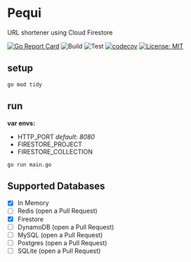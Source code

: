 # Pequi
URL shortener using Cloud Firestore

[![Go Report Card](https://goreportcard.com/badge/github.com/noverde/pequi)](https://goreportcard.com/badge/github.com/noverde/pequi)
![Build](https://github.com/noverde/pequi/workflows/Build/badge.svg?branch=master&event=push)
![Test](https://github.com/noverde/pequi/workflows/Test/badge.svg?branch=master&event=push)
[![codecov](https://codecov.io/gh/noverde/pequi/branch/master/graph/badge.svg)](https://codecov.io/gh/noverde/pequi)
[![License: MIT](https://img.shields.io/badge/License-MIT-yellow.svg)](https://opensource.org/licenses/MIT)

## setup

```
go mod tidy
```

## run

**var envs:**
- HTTP_PORT _default: 8080_
- FIRESTORE_PROJECT
- FIRESTORE_COLLECTION

```
go run main.go
```

## Supported Databases

- [x] In Memory
- [ ] Redis (open a Pull Request)
- [x] Firestore
- [ ] DynamoDB (open a Pull Request)
- [ ] MySQL (open a Pull Request)
- [ ] Postgres (open a Pull Request)
- [ ] SQLite (open a Pull Request)
